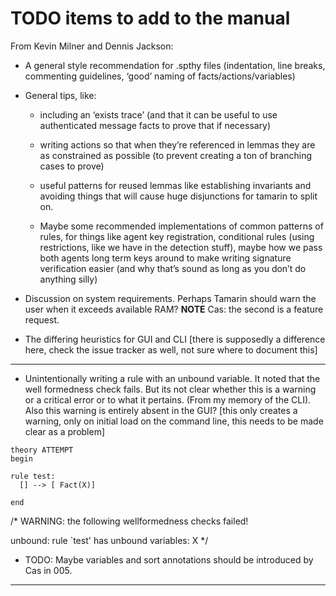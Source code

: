 TODO items to add to the manual
===============================

From Kevin Milner and Dennis Jackson:



  * A general style recommendation for .spthy files (indentation, line breaks,
    commenting guidelines, ‘good’ naming of facts/actions/variables)

  * General tips, like:

      * including an ‘exists trace’ (and that it can be useful to use
        authenticated message facts to prove that if necessary)

      * writing actions so that when they’re referenced in lemmas they are as
	constrained as possible (to prevent creating a ton of branching cases
        to prove)

      * useful patterns for reused lemmas like establishing invariants and
	avoiding things that will cause huge disjunctions for tamarin to split
        on.

      * Maybe some recommended implementations of common patterns of rules,
	for things like agent key registration, conditional rules (using
	restrictions, like we have in the detection stuff), maybe how we pass both
	agents long term keys around to make writing signature verification
        easier (and why that’s sound as long as you don’t do anything silly)



  * Discussion on system requirements. Perhaps Tamarin should warn the user
    when it exceeds available RAM? 
    **NOTE** Cas: the second is a feature request.



  * The differing heuristics for GUI and CLI 
 [there is supposedly a difference here, check the issue tracker as well, not sure where to document this]




----------------------------

  * Unintentionally writing a rule with an unbound variable. It noted that
    the well formedness check fails. But its not clear whether this is a
    warning or a critical error or to what it pertains. (From my memory of the
    CLI). Also this warning is entirely absent in the GUI? 
  [this only creates a warning, only on initial load on the command line, this needs to be made clear as a problem]

```
theory ATTEMPT 
begin

rule test: 
  [] --> [ Fact(X)]

end
```


/*
WARNING: the following wellformedness checks failed!

unbound:
  rule `test' has unbound variables: 
    X
*/


  * TODO: Maybe variables and sort annotations should be introduced by Cas in
    005.

------------------------------
